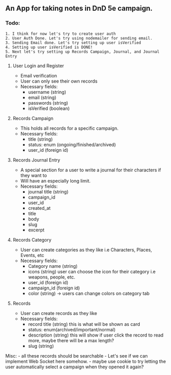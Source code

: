 ## An App for taking notes in DnD 5e campaign.

### Todo:
    1. I think for now let's try to create user auth
    2. User Auth Done. Let's try using nodemailer for sending email.
    3. Sending Email done. Let's try setting up user isVerified
    4. Setting up user isVerified is DONE!
    5. Next let's try setting up Records Campaign, Journal, and Journal Entry

1. User Login and Register
    - Email verification
    - User can only see their own records
    - Necessary fields: 
        - username (string)
        - email (string)
        - passwords (string)
        - isVerified (boolean)

2. Records Campaign
    - This holds all records for a specific campaign.
    - Necessary fields: 
        - title (string)
        - status: enum (ongoing/finished/archived)
        - user_id (foreign id)

3. Records Journal Entry
    - A special section for a user to write a journal for their characters if they want to
    - Will have an especially long limit.
    - Necessary fields:
        - journal title (string)
        - campaign_id
        - user_id
        - created_at
        - title
        - body
        - slug
        - excerpt
        
4. Records Category
    - User can create categories as they like i.e Characters, Places, Events, etc
    - Necessary fields:
        - Category name (string)
        - icons (string) user can choose the icon for their category i.e weapons, people, etc.
        - user_id (foreign id)
        - campaign_id (foreign id)
        - color (string) -> users can change colors on category tab

5. Records
    - User can create records as they like
    - Necessary fields: 
        - record title (string) this is what will be shown as card
        - status: enum(archived/important/normal)
        - description (string) this will show if user click the record to read more, maybe there will be a max length?
        - slug (string)

Misc:
    - all these records should be searchable
    - Let's see if we can implement Web Socket here somehow.
    - maybe use cookie to try letting the user automatically select a campaign when they opened it again?